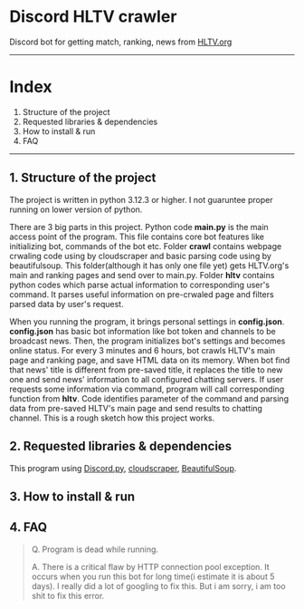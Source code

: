 # Discord HLTV crawler
Discord bot for getting match, ranking, news from [HLTV.org](https://HLTV.org)

---

# Index
1. Structure of the project
2. Requested libraries & dependencies
3. How to install & run
4. FAQ

---

## 1. Structure of the project
 The project is written in python 3.12.3 or higher. I not guaruntee proper running on lower version of python.

 There are 3 big parts in this project. Python code **main.py** is the main access point of the program. This file contains core bot features like initializing bot, commands of the bot etc. Folder **crawl** contains webpage crwaling code using by cloudscraper and basic parsing code using by beautifulsoup. This folder(although it has only one file yet) gets HLTV.org's main and ranking pages and send over to main.py. Folder **hltv** contains python codes which parse actual information to corresponding user's command. It parses useful information on pre-crwaled page and filters parsed data by user's request.

 When you running the program, it brings personal settings in **config.json**. **config.json** has basic bot information like bot token and channels to be broadcast news. Then, the program initializes bot's settings and becomes online status. For every 3 minutes and 6 hours, bot crawls HLTV's main page and ranking page, and save HTML data on its memory. When bot find that news' title is different from pre-saved title, it replaces the title to new one and send news' information to all configured chatting servers. If user requests some information via command, program will call corresponding function from **hltv**. Code identifies parameter of the command and parsing data from pre-saved HLTV's main page and send results to chatting channel. This is a rough sketch how this project works.

## 2. Requested libraries & dependencies
 This program using [Discord.py](https://github.com/Rapptz/discord.py), [cloudscraper](https://github.com/VeNoMouS/cloudscraper), [BeautifulSoup](https://github.com/wention/BeautifulSoup4).

## 3. How to install & run

## 4. FAQ

 > Q. Program is dead while running.
 >
 >A. There is a critical flaw by HTTP connection pool exception. It occurs when you run this bot for long time(i estimate it is about 5 days). I really did a lot of googling to fix this. But i am sorry, i am too shit to fix this error.
